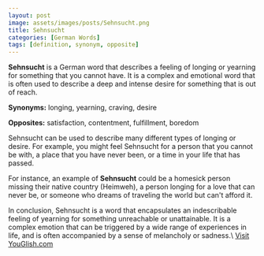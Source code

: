 ```yaml
---
layout: post
image: assets/images/posts/Sehnsucht.png
title: Sehnsucht
categories: [German Words]
tags: [definition, synonym, opposite]
---
```


**Sehnsucht** is a German word that describes a feeling of longing or yearning for something that you cannot have. It is a complex and emotional word that is often used to describe a deep and intense desire for something that is out of reach.

**Synonyms:** longing, yearning, craving, desire

**Opposites:** satisfaction, contentment, fulfillment, boredom

Sehnsucht can be used to describe many different types of longing or desire. For example, you might feel Sehnsucht for a person that you cannot be with, a place that you have never been, or a time in your life that has passed. 

For instance, an example of **Sehnsucht** could be a homesick person missing their native country (Heimweh), a person longing for a love that can never be, or someone who dreams of traveling the world but can't afford it. 

In conclusion, Sehnsucht is a word that encapsulates an indescribable feeling of yearning for something unreachable or unattainable. It is a complex emotion that can be triggered by a wide range of experiences in life, and is often accompanied by a sense of melancholy or sadness.\ <a id="yg-widget-0" class="youglish-widget" data-query="Sehnsucht" data-lang="german" data-components="8412" data-auto-start="0" data-bkg-color="theme_light" data-title="How%20to%20pronounce%20Sehnsucht%20in%20German"  rel="nofollow" href="https://youglish.com">Visit YouGlish.com</a><script async src="https://youglish.com/public/emb/widget.js" charset="utf-8"></script>